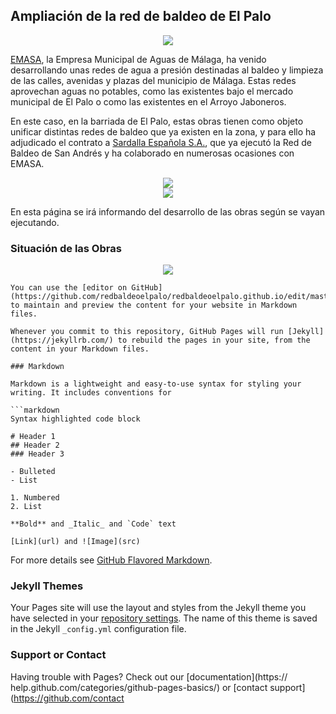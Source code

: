 ## Ampliación de la red de baldeo de El Palo

<div style="text-align:center"><img src ="https://lh3.googleusercontent.com/cOVU5ci0wsRXY-0spE8uMqMbChr19_HmYUvuBG-lgdaMcSEVH0DxbHyZBFX_x9wy37Rsq7A7HI4lCcPnyuqwEG6iFVhHMbyda2H6N9ovzAp7TJRHfOO2C9TPKQbA9rZHz18Xo_Q6Rl3FZxbu2I2J0SC2hYezDewDleyUr3DXllEiUV7S0P_fQp4Qkk7WTFwAAVnx3d6kJ_6D3mS62EgKSGVvwvNubRgg6849ImPPzdRIhssPCbkuv9EusBjNiV3kQ_8CTUmCjNn6WxRgz1K6OIWsNm7DZLTcDMvlxWkFboVhp8vkSvY9RddRaQuUF4NBJwNAl1AE2dmqltb3Bs4cKK5uMvW4tB9srltvd7OR8_hF2IRismYvNGyRR3VvNABqAFDoMCCb6ugwk-HKD8ZRIDDUFtD6wn4pQGNmU7Ku6uWklPHkjrb6DQasbv3DBiruF6AKADjMF3Td86iUOM20kR6ZA9f1ukbycsUWsZcEoDyye7L4NHuPG8NPcp-4efIpKP7uJVPdXfF-XhKtBTYP1sAxveNj0Ky3_0mYojuCa25wzQPVXigBQDr3uZM-btMWoIa7KvnPp7tCwaM59Hzmg0bFlrWZuCviKKy1UQ=w1600-h666-no" /></div>

[EMASA](https://www.emasa.es/), la Empresa Municipal de Aguas de Málaga, ha venido desarrollando unas redes de agua a presión destinadas al baldeo y limpieza de las calles, avenidas y plazas del municipio de Málaga. Estas redes aprovechan  aguas no potables, como las existentes bajo el mercado municipal de El Palo o como las existentes en el Arroyo Jaboneros.

En este caso, en la barriada de El Palo, estas obras tienen como objeto unificar distintas redes de baldeo que ya existen en la zona, y para ello ha adjudicado el contrato a [Sardalla Española S.A.](http://www.sardesa.com/), que ya ejecutó la Red de Baldeo de San Andrés y ha colaborado en numerosas ocasiones con EMASA. 


<div style="text-align:center"><img src ="http://www.sardesa.com/wp-content/uploads/2013/07/logo1.png" /></div> 


<div style="text-align:center"><img src ="https://www.emasa.es/wp-content/themes/twentyeleven/img/34.png" /></div>


En esta página se irá informando del desarrollo de las obras según se vayan ejecutando.

### Situación de las Obras

<div style="text-align:center"><img src ="https://lh3.googleusercontent.com/P42CqoSGerylEoRHf6ZXuR85dBCvrKMDBzbwQyP6tn6Inu5SmCpGUsYBggDG1s7vk5_hhLU0-oDt7ZrGiRo34f9Ns6e57ObrwJsMz6GXzsZ5DSS3rnxm3htl_tkC1kseYRX10rGS0jg0xnGwYct81Sad8MKPNYnQ_GV0qV_xa5bkIY34qeGu36oIEooKplykN-R-vfcj3BFBxSPuOrEqQineEruLz-78FDaFAS53YqJxcX3HE4NovTUlnxla85BNkaaC5JilSjMDhybhpJ4lZtsszBKGpzpPvWg3J-PaSLyVyk7_IU7mo0hDBaaa0DvWajU5gov7h0dcqJO4O6KySDNrDn-Juv7IvlfQz4xCjpcryrb7LH3gr7fc9un57pjK7j4lyd2RgLW7PhRxnB6jPYNOq_A-juwM_x3gsGVamOYovWDnM5gePUOQemeNmQjKeGNgeiZUKKulovRrZJXW7pvJu6gmI-HSR-yyqWsF_QthCuC8fBYVj45aEgi9o4sGOHqp4pm5uEAt5yCx8yrHdCLY8TsiPtIOwGDfX4N4-jGT-2-Z6ZkZ1GaHerXUdPXNzLPQiYvYxX9QnUFpWbFfYsq4jqoC_M1nHaPSkg=w1175-h691-no" /></div>




```
You can use the [editor on GitHub](https://github.com/redbaldeoelpalo/redbaldeoelpalo.github.io/edit/master/index.md) to maintain and preview the content for your website in Markdown files.

Whenever you commit to this repository, GitHub Pages will run [Jekyll](https://jekyllrb.com/) to rebuild the pages in your site, from the content in your Markdown files.

### Markdown

Markdown is a lightweight and easy-to-use syntax for styling your writing. It includes conventions for

```markdown
Syntax highlighted code block

# Header 1
## Header 2
### Header 3

- Bulleted
- List

1. Numbered
2. List

**Bold** and _Italic_ and `Code` text

[Link](url) and ![Image](src)
```

For more details see [GitHub Flavored Markdown](https://guides.github.com/features/mastering-markdown/).

### Jekyll Themes

Your Pages site will use the layout and styles from the Jekyll theme you have selected in your [repository settings](https://github.com/redbaldeoelpalo/redbaldeoelpalo.github.io/settings). The name of this theme is saved in the Jekyll `_config.yml` configuration file.

### Support or Contact

Having trouble with Pages? Check out our [documentation](https://
help.github.com/categories/github-pages-basics/) or [contact support](https://github.com/contact
